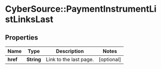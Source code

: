 # CyberSource::PaymentInstrumentListLinksLast

## Properties
Name | Type | Description | Notes
------------ | ------------- | ------------- | -------------
**href** | **String** | Link to the last page.  | [optional] 


